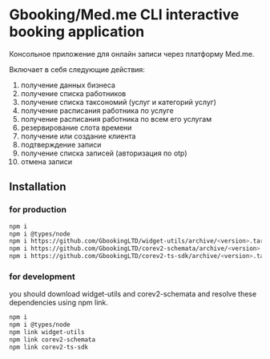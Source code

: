# Gbooking/Med.me CLI interactive booking application

Консольное приложение для онлайн записи через платформу Med.me.

Включает в себя следующие действия:
1. получение данных бизнеса
2. получение списка работников
3. получение списка таксономий (услуг и категорий услуг)
4. получение расписания работника по услуге
5. получение расписания работника по всем его услугам
6. резервирование слота времени
7. получение или создание клиента
8. подтверждение записи
9. получение списка записей (авторизация по otp)
10. отмена записи

## Installation

### for production

````bash
npm i
npm i @types/node
npm i https://github.com/GbookingLTD/widget-utils/archive/<version>.tar.gz
npm i https://github.com/GbookingLTD/corev2-schemata/archive/<version>.tar.gz
npm i https://github.com/GbookingLTD/corev2-ts-sdk/archive/<version>.tar.gz
````

### for development

you should download widget-utils and corev2-schemata and resolve
these dependencies using npm link.

````bash
npm i
npm i @types/node
npm link widget-utils
npm link corev2-schemata
npm link corev2-ts-sdk
````

